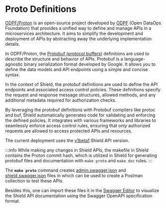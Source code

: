 # Proto Definitions 

[ODPF/Proton](https://github.com/odpf/proton) is an open-source project developed by [ODPF](https://github.com/odpf) (Open DataOps Foundation) that provides a unified way to define and manage APIs in a microservices architecture. It aims to simplify the development and deployment of APIs by abstracting away the underlying implementation details.

In ODPF/Proton, the [Protobuf (protocol buffers)](https://protobuf.dev/) definitions are used to describe the structure and behavior of APIs. Protobuf is a language-agnostic binary serialization format developed by Google. It allows you to define the data models and API endpoints using a simple and concise syntax.

In the context of Shield, the protobuf definitions are used to define the API endpoints and associated access control policies. These definitions specify the request and response message structures, allowed methods, and any additional metadata required for authorization checks.

By leveraging the protobuf definitions with Protobuf compilers like protoc and buf, Shield automatically generates code for validating and enforcing the defined policies. It integrates with various frameworks and libraries to seamlessly enforce access control rules, ensuring that only authorized requests are allowed to access protected APIs and resources.

The current deployment uses the [v1beta1](https://github.com/odpf/proton/tree/main/odpf/shield/v1beta1) Shield API version.

:::info
While making any changes in Shield APIs, the makefile in Shield contains the Proton commit hash, which is utilized in Shield for generating protobuf files and documentation with `make proto` and `make doc` rules. 
:::

The **`make proto`** command creates [admin.swagger.json](https://github.com/odpf/shield/blob/main/proto/v1beta1/admin.swagger.json) and [shield.swagger.json](https://github.com/odpf/shield/blob/main/proto/v1beta1/shield.swagger.json) files in which can be used to create a Postman collection to test these APIs. 

Besides this, one can import these files it in the [Swagger Editor](https://editor.swagger.io/) to visualize the Shield API documentation using the Swagger OpenAPI specification format.
